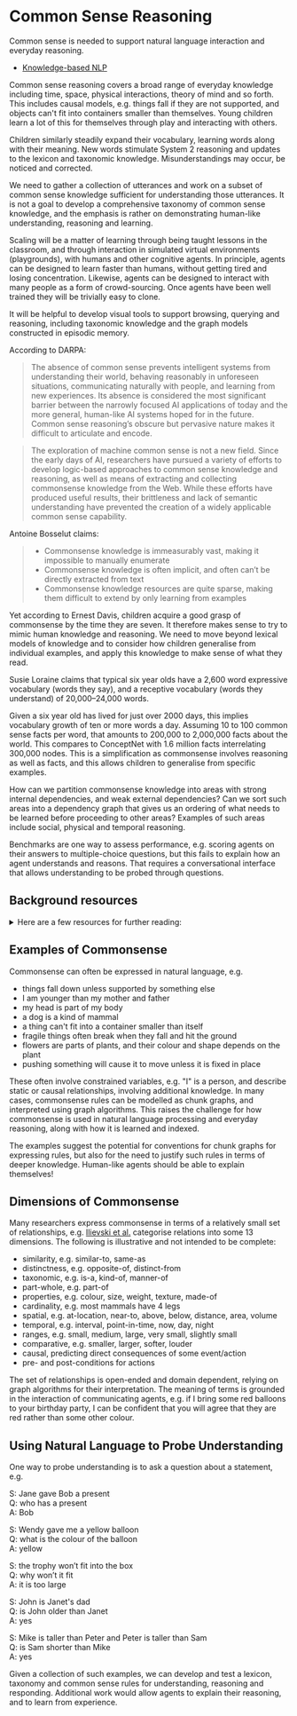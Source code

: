# Common Sense Reasoning

Common sense is needed to support natural language interaction and everyday reasoning.

* [Knowledge-based NLP](knowledge-based-nlp.md)

Common sense reasoning covers a broad range of everyday knowledge including time, space, physical interactions, theory of mind and so forth. This includes causal models, e.g. things fall if they are not supported, and objects can't fit into containers smaller than themselves. Young children learn a lot of this for themselves through play and interacting with others.

Children similarly steadily expand their vocabulary, learning words along with their meaning. New words stimulate System 2 reasoning and updates to the lexicon and taxonomic knowledge. Misunderstandings may occur, be noticed and corrected.

We need to gather a collection of utterances and work on a subset of common sense knowledge sufficient for understanding those utterances. It is not a goal to develop a comprehensive taxonomy of common sense knowledge, and the emphasis is rather on demonstrating human-like understanding, reasoning and learning.

Scaling will be a matter of learning through being taught lessons in the classroom, and through interaction in simulated virtual environments (playgrounds), with humans and other cognitive agents. In principle, agents can be designed to learn faster than humans, without getting tired and losing concentration. Likewise, agents can be designed to interact with many people as a form of crowd-sourcing. Once agents have been well trained they will be trivially easy to clone.

It will be helpful to develop visual tools to support browsing, querying and reasoning, including taxonomic knowledge and the graph models constructed in episodic memory.

According to DARPA:

> The absence of common sense prevents intelligent systems from understanding their world, behaving reasonably in unforeseen situations, communicating naturally with people, and learning from new experiences. Its absence is considered the most significant barrier between the narrowly focused AI applications of today and the more general, human-like AI systems hoped for in the future. Common sense reasoning’s obscure but pervasive nature makes it difficult to articulate and encode.

> The exploration of machine common sense is not a new field. Since the early days of AI, researchers have pursued a variety of efforts to develop logic-based approaches to common sense knowledge and reasoning, as well as means of extracting and collecting commonsense knowledge from the Web. While these efforts have produced useful results, their brittleness and lack of semantic understanding have prevented the creation of a widely applicable common sense capability.

Antoine Bosselut claims:

> * Commonsense knowledge is immeasurably vast, making it impossible to manually enumerate
> * Commonsense knowledge is often implicit, and often can’t be directly extracted from text
> * Commonsense knowledge resources are quite sparse, making them difficult to extend by only learning from examples
   
Yet according to Ernest Davis, children acquire a good grasp of commonsense by the time they are seven. It therefore makes sense to try to mimic human knowledge and reasoning. We need to move beyond lexical models of knowledge and to consider how children generalise from individual examples, and apply this knowledge to make sense of what they read.
   
Susie Loraine claims that typical six year olds have a 2,600 word expressive vocabulary (words they say), and a receptive vocabulary (words they understand) of 20,000–24,000 words.

Given a six year old has lived for just over 2000 days, this implies vocabulary growth of ten or more words a day.  Assuming 10 to 100 common sense facts per word, that amounts to 200,000 to 2,000,000 facts about the world. This compares to ConceptNet with 1.6 million facts interrelating 300,000 nodes. This is a simplification as commonsense involves reasoning as well as facts, and this allows children to generalise from specific examples.
   
How can we partition commonsense knowledge into areas with strong internal dependencies, and weak external dependencies? Can we sort such areas into a dependency graph that gives us an ordering of what needs to be learned before proceeding to other areas? Examples of such areas include social, physical and temporal reasoning.
   
Benchmarks are one way to assess performance, e.g. scoring agents on their answers to multiple-choice questions, but this fails to explain how an agent understands and reasons. That requires a conversational interface that allows understanding to be probed through questions.

## Background resources
<details>
   <summary>Here are a few resources for further reading:</summary>

* [DARPA Machine Common Sense (MCS) Program](https://www.darpa.mil/program/machine-common-sense) which seeks to address the challenge of machine common sense by pursuing two broad strategies. Both envision machine common sense as a computational service, or as machine commonsense services. The first strategy aims to create a service that learns from experience, like a child, to construct computational models that mimic the core domains of child cognition for objects (intuitive physics), agents (intentional actors), and places (spatial navigation). The second strategy seeks to develop a service that learns from reading the Web, like a research librarian, to construct a commonsense knowledge repository capable of answering natural language and image-based questions about commonsense phenomena.
* [Commonsense Reasoning and Commonsense Knowledge in Artificial Intelligence](https://cacm.acm.org/magazines/2015/9/191169-commonsense-reasoning-and-commonsense-knowledge-in-artificial-intelligence/fulltext), an ACM review article from 2015 by Ernest Davis and Gary Marcus
* [ACL 2020 Commonsense Tutorial](https://homes.cs.washington.edu/~msap/acl2020-commonsense/) which provides a survey of work on applying language models such as BERT and GPT-3 to commonsense, noting that language models mostly pick up lexical cues, and that no model actually solves commonsense reasoning to date. Language models lack an understanding of some of the most basic physical properties of the world. 
* [WebChild](http://gerard.demelo.org/papers/csk-webchild.pdf), automatically constructed commonsense knowledgebase extracted by crawling web text collections, using semisupervised learning to classify word senses according to WordNet senses.
* [ATOMIC](https://arxiv.org/abs/1811.00146) knowledgebase describing cause and effect of everyday situations. ATOMIC focuses on inferential knowledge organized as typed if-then relations with variables (e.g., "if X pays Y a compliment, then Y will likely return the compliment").
* [WordNet](https://wordnet.princeton.edu) which is a lexicon that includes a limited taxonomy of word senses.
* [COCA](https://www.english-corpora.org/coca/), a corpus of contemporary American English including word stems and part of speech tags
* [BNC](http://www.natcorp.ox.ac.uk), a corpus of contemporary British English including word stems and part of speech tags
* [Linguistics in the age of AI](https://direct.mit.edu/books/book/5042/Linguistics-for-the-Age-of-AI) by Marjorie McShane and Sergei Nirenburg, Cognitive Science Department at Rensselaer Polytechnic Institute.
* [ConceptNet](https://en.m.wikipedia.org/wiki/ConceptNet) is a [crowd sourced semantic network](https://github.com/commonsense/conceptnet) now hosted on GitHub. [ConceptNet5](https://github.com/commonsense/conceptnet5) is multilingual and based on [34 relationships](https://github.com/commonsense/conceptnet5/wiki/Relations).
* [Event2Mind](https://github.com/uwnlp/event2mind), a crowdsourced corpus of 25,000 event phrases covering a diverse range of everyday events and situations. The training and test data are given as comma separated values.
* [Dimensions of Commonsense Knowledge](https://arxiv.org/abs/2101.04640), a survey of popular commonsense sources and consolidation into 13 knowledge dimensions and a large combined graph CSKG (a 1GB tab separated value file).
* [Rainbow: a commonsense reasoning benchmark](https://allenai.org/data/rainbow) spanning both social and physical common sense. Rainbow brings together 6 existing commonsense reasoning tasks: aNLI, Cosmos QA, HellaSWAG, Physical IQa, Social IQa, and WinoGrande. Modelers are challenged to develop techniques which capture world knowledge that helps solve this broad suite of tasks.
* [NLP Progress repository](http://nlpprogress.com/english/common_sense.html), including the Winograd Schema Challenge, a dataset for common sense reasoning. It lists questions that require the resolution of anaphora: the system must identify the antecedent of an ambiguous pronoun in a statement. Models are evaluated based on accuracy. Here is an example:

    *The trophy doesn’t fit in the suitcase because it is too big.*<br>
What is too big? Answer 0: the trophy. Answer 1: the suitcase

* [Bloom's taxonomy for educational goals](https://cft.vanderbilt.edu/guides-sub-pages/blooms-taxonomy/), this has the potential for use in distinguishing different kinds of knowledge and cognitive processes.  A revised taxonomy uses the following terms for six cognitive processes: remember, understand, apply, analyse, evaluate and create. The authors further provide a taxonomy of the types of knowledge used in cognition: factual, conceptual, procedural, and metacognitive. See Mary Forrehand's [guide to the revised edition](https://cft.vanderbilt.edu/wp-content/uploads/sites/59/BloomsTaxonomy-mary-forehand.pdf).

    <p align="center"><img alt="Bloom's taxonomy" src="https://cdn.vanderbilt.edu/vu-wp0/wp-content/uploads/sites/59/2019/03/27124326/Blooms-Taxonomy.jpg" width="70%"><br>
   <em>Courtesy of Vanderbilt University Center for Teaching</em></p>
</details>

## Examples of Commonsense

Commonsense can often be expressed in natural language, e.g.

* things fall down unless supported by something else
* I am younger than my mother and father
* my head is part of my body
* a dog is a kind of mammal
* a thing can't fit into a container smaller than itself
* fragile things often break when they fall and hit the ground
* flowers are parts of plants, and their colour and shape depends on the plant
* pushing something will cause it to move unless it is fixed in place

These often involve constrained variables, e.g. "I" is a person, and describe static or causal relationships, involving additional knowledge. In many cases, commonsense rules can be modelled as chunk graphs, and interpreted using graph algorithms. This raises the challenge for how commonsense is used in natural language processing and everyday reasoning, along with how it is learned and indexed.

The examples suggest the potential for conventions for chunk graphs for expressing rules, but also for the need to justify such rules in terms of deeper knowledge. Human-like agents should be able to explain themselves!

## Dimensions of Commonsense

Many researchers express commonsense in terms of a relatively small set of relationships, e.g. [Ilievski et al.](https://arxiv.org/pdf/2101.04640.pdf) categorise relations into some 13 dimensions. The following is illustrative and not intended to be complete:

* similarity, e.g. similar-to, same-as
* distinctness, e.g. opposite-of, distinct-from
* taxonomic, e.g. is-a, kind-of, manner-of
* part-whole, e.g. part-of
* properties, e.g. colour, size, weight, texture, made-of
* cardinality, e.g. most mammals have 4 legs
* spatial, e.g. at-location, near-to, above, below, distance, area, volume
* temporal, e.g. interval, point-in-time, now, day, night
* ranges, e.g. small, medium, large, very small, slightly small
* comparative, e.g. smaller, larger, softer, louder
* causal, predicting direct consequences of some event/action
* pre- and post-conditions for actions

The set of relationships is open-ended and domain dependent, relying on graph algorithms for their interpretation. The meaning of terms is grounded in the interaction of communicating agents, e.g. if I bring some red balloons to your birthday party, I can be confident that you will agree that they are red rather than some other colour.

## Using Natural Language to Probe Understanding

One way to probe understanding is to ask a question about a statement, e.g.

S: Jane gave Bob a present<br>
Q: who has a present<br>
A: Bob

S: Wendy gave me a yellow balloon<br>
Q: what is the colour of the balloon<br>
A: yellow

S: the trophy won’t fit into the box<br>
Q: why won’t it fit<br>
A: it is too large

S: John is Janet's dad<br>
Q: is John older than Janet<br>
A: yes

S: Mike is taller than Peter and Peter is taller than Sam<br>
Q: is Sam shorter than Mike<br>
A: yes

Given a collection of such examples, we can develop and test a lexicon, taxonomy and common sense rules for understanding, reasoning and responding. Additional work would allow agents to explain their reasoning, and to learn from experience.
